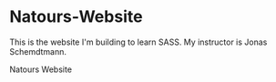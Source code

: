# Natours-Website

This is the website I'm building to learn SASS. My instructor is Jonas Schemdtmann. 


Natours Website
